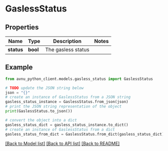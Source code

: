 # GaslessStatus


## Properties

Name | Type | Description | Notes
------------ | ------------- | ------------- | -------------
**status** | **bool** | The gasless status | 

## Example

```python
from avnu_python_client.models.gasless_status import GaslessStatus

# TODO update the JSON string below
json = "{}"
# create an instance of GaslessStatus from a JSON string
gasless_status_instance = GaslessStatus.from_json(json)
# print the JSON string representation of the object
print(GaslessStatus.to_json())

# convert the object into a dict
gasless_status_dict = gasless_status_instance.to_dict()
# create an instance of GaslessStatus from a dict
gasless_status_from_dict = GaslessStatus.from_dict(gasless_status_dict)
```
[[Back to Model list]](../README.md#documentation-for-models) [[Back to API list]](../README.md#documentation-for-api-endpoints) [[Back to README]](../README.md)


